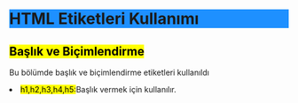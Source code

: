 <h1 style="background-color:DodgerBlue;">HTML Etiketleri Kullanımı</h1>

<h2><mark>Başlık ve Biçimlendirme</mark></h2>
<p>Bu bölümde başlık ve biçimlendirme etiketleri kullanıldı</p>
<p><li><mark>h1,h2,h3,h4,h5:</mark></ins>Başlık vermek için kullanılır.<ins></li></p>
